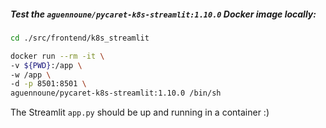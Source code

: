 ##### Test the `aguennoune/pycaret-k8s-streamlit:1.10.0` Docker image locally:


```bash
cd ./src/frontend/k8s_streamlit

docker run --rm -it \
-v ${PWD}:/app \
-w /app \
-d -p 8501:8501 \
aguennoune/pycaret-k8s-streamlit:1.10.0 /bin/sh
```

The Streamlit `app.py` should be up and running in a container :)
